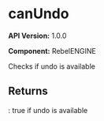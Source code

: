 # canUndo

**API Version:** 1.0.0

**Component:** RebelENGINE

Checks if undo is available

## Returns

: true if undo is available

